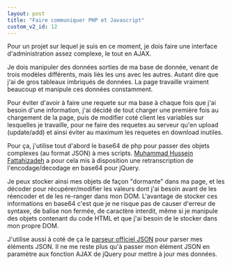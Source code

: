 ```yaml
---
layout: post
title: "Faire communiquer PHP et Javascript"
custom_v2_id: 12
---
```


<p>Pour un projet sur lequel je suis en ce moment, je dois faire une interface d'administration assez complexe, le tout en AJAX.</p>
<p>Je dois manipuler des données sorties de ma base de donnée, venant de trois modèles différents, mais liés les uns avec les autres. Autant dire que j'ai de gros tableaux imbriqués de données. La page travaille vraiment beaucoup et manipule ces données constamment.</p>
<p>Pour éviter d'avoir à faire une requete sur ma base à chaque fois que j'ai besoin d'une information, j'ai décidé de tout charger une première fois au chargement de la page, puis de modifier coté client les variables sur lesquelles je travaille, pour ne faire des requetes au serveur qu'en upload (update/add) et ainsi éviter au maximum les requetes en download inutiles.</p>
<p>Pour ça, j'utilise tout d'abord le base64 de php pour passer des objets complexes (au format JSON) à mes scripts. <a href="http://www.semnanweb.com/jquery-plugin/base64.html" target="_blank" title="jQuery BASE64 functions">Muhammad Hussein Fattahizadeh</a> a pour cela mis à disposition une retranscription de l'encodage/decodage en base64 pour jQuery.</p>
<p>Je peux stocker ainsi mes objets de façon "dormante" dans ma page, et les décoder pour récupérer/modifier les valeurs dont j'ai besoin avant de les réencoder et de les re-ranger dans mon DOM. L'avantage de stocker ces informations en base64 c'est que je ne risque pas de causer d'erreur de syntaxe, de balise non fermée, de caractère interdit, même si je manipule des objets contenant du code HTML et que j'ai besoin de le stocker dans mon propre DOM.</p>
<p>J'utilise aussi à coté de ça le <a href="http://json.org/json2.js" target="_blank" title="parseur JSON">parseur officiel JSON</a> pour parser mes éléments JSON. Il ne me reste plus qu'à passer mon élément JSON en paramètre aux fonction AJAX de jQuery pour mettre à jour mes données.</p>
